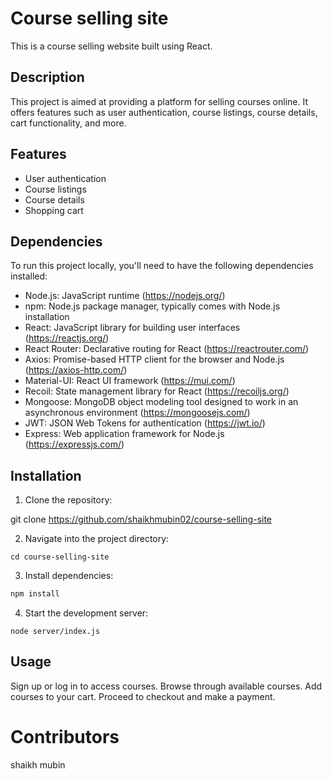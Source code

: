 # Course selling site 


This is a course selling website built using React.

## Description

This project is aimed at providing a platform for selling courses online. It offers features such as user authentication, course listings, course details, cart functionality, and more.

## Features

- User authentication
- Course listings
- Course details
- Shopping cart

## Dependencies

To run this project locally, you'll need to have the following dependencies installed:

- Node.js: JavaScript runtime (https://nodejs.org/)
- npm: Node.js package manager, typically comes with Node.js installation
- React: JavaScript library for building user interfaces (https://reactjs.org/)
- React Router: Declarative routing for React (https://reactrouter.com/)
- Axios: Promise-based HTTP client for the browser and Node.js (https://axios-http.com/)
- Material-UI: React UI framework (https://mui.com/)
- Recoil: State management library for React (https://recoiljs.org/)
- Mongoose: MongoDB object modeling tool designed to work in an asynchronous environment (https://mongoosejs.com/)
- JWT: JSON Web Tokens for authentication (https://jwt.io/)
- Express: Web application framework for Node.js (https://expressjs.com/) 

## Installation

1. Clone the repository: 

git clone https://github.com/shaikhmubin02/course-selling-site

2. Navigate into the project directory: 

```base
cd course-selling-site
```
3. Install dependencies: 

```bash
npm install
```

4. Start the development server: 

```base
node server/index.js
```
## Usage

Sign up or log in to access courses.
Browse through available courses.
Add courses to your cart.
Proceed to checkout and make a payment.

# Contributors

shaikh mubin